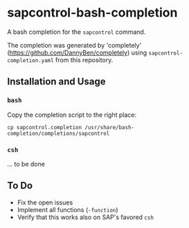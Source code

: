 # sapcontrol-bash-completion

A bash completion for the `sapcontrol` command.

The completion was generated by 'completely' (https://github.com/DannyBen/completely) using `sapcontrol-completion.yaml` from this repository.

## Installation and Usage

### `bash`

Copy the completion script to the right place:

```
cp sapcontrol.completion /usr/share/bash-completion/completions/sapcontrol
```

### `csh`

... to be done

## To Do

- Fix the open issues
- Implement all functions (`-function`)
- Verify that this works also on SAP's favored `csh`


